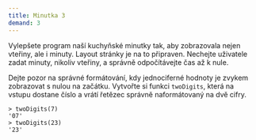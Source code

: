 ```yaml
---
title: Minutka 3
demand: 3
---
```


Vylepšete program naší kuchyňské minutky tak, aby zobrazovala nejen vteřiny, ale i minuty. Layout stránky je na to připraven. Nechejte uživatele zadat minuty, nikoliv vteřiny, a správně odpočítávejte čas až k nule.

Dejte pozor na správné formátování, kdy jednociferné hodnoty je zvykem zobrazovat s nulou na začátku. Vytvořte si funkci `twoDigits`, která na vstupu dostane číslo a vrátí řetězec správně naformátovaný na dvě cifry.

```jscon
> twoDigits(7)
'07'
> twoDigits(23)
'23'
```
